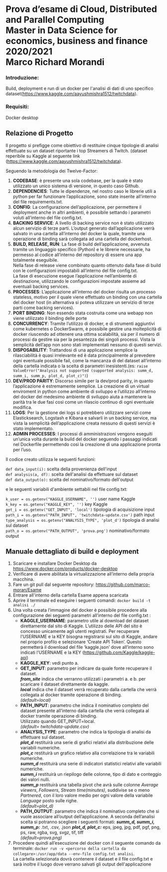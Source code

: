 # Prova d’esame di Cloud, Distributed and Parallel Computing<br />Master in Data Science for economics, business and finance 2020/2021<br />Marco Richard Morandi

### Introduzione:
Build, deployment e run di un docker per l'analisi di dati di uno specifico dataset(https://www.kaggle.com/aayushmishra1512/twitchdata).


### Requisiti:
Docker desktop


## Relazione di Progetto

Il progetto si prefigge come obiettivo di restituire cinque tipologie di analisi effettuate su un dataset riportante i top Streamers di Twitch. (dataset reperibile su Kaggle al seguente link (https://www.kaggle.com/aayushmishra1512/twitchdata).

Seguendo la metodologia dei Twelve-Factor:

 1. **CODEBASE**: è presente una sola codebase, per la quale è stato utilizzato un unico sistema di versione, in questo caso Github.
 2. **DEPENDENCIES**: Tutte le dipendenze, nel nostro caso le librerie utili a python per far funzionare l’applicazione, sono state inserite all’interno del file requirements.txt.
 3. **CONFIG**: La configurazione dell’applicazione, per permettere il deployment anche in altri ambienti, è possibile settando i parametri voluti all’interno del file config.txt.
4.	**BACKING SERVICE**: A livello di backing service non è stato utilizzato alcun servizio di terze parti. L’output generato dall’applicazione verrà salvato in una cartella all’interno del docker la quale, tramite una operazione di binding sarà collegata ad una cartella del dockerhost.
5.	**BUILD, RELEASE, RUN**: La fase di build dell’applicazione, avvenuta tramite un linguaggio specifico (Python) e le librerie necessarie, ha permesso al codice all’interno del repository di essere una app totalmente eseguibile.\
Nella fase di release viene combinato quanto ottenuto dalla fase di build con le configurazioni impostabili all’interno del file config.txt.\
La fase di esecuzione esegue l’applicazione nell’ambiente di destinazione, utilizzando le configurazioni impostate assieme ad eventuali backing services.
7.	**PROCESSES**: L’applicazione all’interno del docker risulta un processo stateless, motivo per il quale viene effettuato un binding con una cartella del docker host (in alternativa si poteva utilizzare un servizio di terze parti come backing services).
8.	**PORT BINDING**: Non essendo stata costruita come una webapp non viene utilizzato il binding delle porte
9.	**CONCURRENCY**: Tramite l’utilizzo di docker, e di strumenti aggiuntivi come kubernetes o DockerSwarm, è possibile gestire una molteplicità di docker riuscendo ad ottenere una ottima scalabilità, sia per il numero di processi da gestire sia per la pesantezza dei singoli processi. Vista la semplicità dell’app non sono stati implementati nessuno di questi servizi.
10.	**DISPOSABILITY**: Trattandosi di una applicazione semplice la rilasciabilità è quasi irrelevante ed è data principalmente al prevedere ogni eventuale possibile fail, come la mancanza di del dataset all’interno della cartella indicata o la scelta di parametri inesistenti.(es: `raise ValueError("Analysis not supported (supported analysis: summ_d, summ_i, summ_p, plot_d, plot_c)")`)
11.	**DEV/PROD PARITY**: Discorso simile per la dev/prod parity, in quanto l’applicazione è estremamente semplice. La creazione di un virtual enviroment in python come ambiente di sviluppo e l’utilizzo all’interno del docker del medesimo ambiente di sviluppo aiuta a mantenere la parità tra le due fasi così come un rilascio continuo di ogni eventuale modifica.
12.	**LOGS**: Per la gestione dei logs si potrebbero utilizzare servizi come Elasticksearch, Logstash e Kibana e salvarli in un backing service, ma vista la semplicità dell’applicazione creata nessuno di questi servizi è stato implementato.
13.	**ADMIN PROCESSES**: I processi di amministrazioni vengono eseguiti un’unica volta durante la build del docker seguendo i passaggi indicati nel Dockerfile permettendo così la creazione di una applicazione pronta per l’uso.

Il codice creato utilizza le seguenti funzioni:

`def data_input(i):` scelta della provenienza dell'input\
`def analysis(a, df):` scelta dell'analisi da effettuare sul dataset\
`def data_output(o):` scelta del nominativo/formato dell'output

e le seguenti variabili d'ambiente settabili nel file config.txt:

`k_user = os.getenv("KAGGLE_USERNAME", '')` user name Kaggle\
`k_key = os.getenv("KAGGLE_KEY", '')` key Kaggle\
`get_i = os.getenv("GET_INPUT", 'local')` tipologia di acquisizione input\
`path_i = os.getenv("PATH_INPUT", 'twitchdata-update.csv')` path input\
`type_analysis = os.getenv("ANALYSIS_TYPE", 'plot_d')` tipologia di analisi sul dataset\
`path_o = os.getenv("PATH_OUTPUT", 'prova.png')` nominativo/formato output

## Manuale dettagliato di build e deployment

1.	Scaricare e installare Docker Desktop da https://www.docker.com/products/docker-desktop
2.	Verificare di avere abilitata la virtualizzazione all’interno della propria macchina.
3.	Fare un git pull dal seguente repository: https://github.com/marco-moran/Esame
4.	Entrare all'interno della cartella Esame appena scaricata
5.	Aprire il terminale ed eseguire i seguenti comandi: `docker build -t analisi ./`
6.	Una volta creata l’immagine del docker è possibile procedere alla configurazione dei seguenti parametri all’interno del file config.txt :
	- **KAGGLE_USERNAME**: parametro utile al download del dataset direttamente dal sito di Kaggle. L’utilizzo delle API del sito è concesso unicamente agli utenti registrati. 
Per recuperare l’USERNAME e la KEY bisogna registrarsi sul sito di Kaggle, andare nel proprio profilo e selezionare ‘Create API Token’. Questo permetterà il download del file ‘kaggle.json’ dove all’interno sono indicati l’USERNAME e la KEY (https://github.com/Kaggle/kaggle-api)
	- **KAGGLE_KEY**: vedi punto a.
	- **GET_INPUT**: parametro per indicare da quale fonte recuperare il dataset.\
	***from_site*** indica che verranno utilizzati i parametri a. e b. per scaricare il dataset direttamente da kaggle.\
	***local*** indica che il dataset verrà recuperato dalla cartella che verrà collegata al docker tramite operazione di binding.\
	*(default=local)*
	- **PATH_INPUT**: parametro che indica il nominativo completo del dataset presente all’interno dalla cartella che verrà collegata al docker tramite operazione di binding.\
	Utilizzato quando GET_INPUT=local.\
	*(default= twitchdata-update.csv)*
	- **ANALYSIS_TYPE**: parametro che indica la tipologia di analisi da effettuare sul dataset.\
	***plot_d*** restituirà una serie di grafici relativi alla distribuzione delle variabili numeriche.\
	***plot_c*** restituirà un grafico relativo alla correlazione tra le variabili numeriche.\
	***summ_d*** restituirà una serie di indicatori statistici relativi alle variabili numeriche.\
	***summ_i*** restituirà un riepilogo delle colonne, tipo di dato e conteggio dei valori nulli.\
	***summ_p*** restituirà una tabella pivot che avrà sulle colonne *Average viewers*, *Followers*, *Stream time(minutes)*, suddivise se o meno *Partnered*, con il loro valore medio per ogni valore della variabile *Language* posto sulle righe.\
	*(default=plot_d)*
	- **PATH_OUTPUT**: parametro che indica il nominativo completo che si vuole associare all’output dell’applicazione. A seconda dell’analisi scelta si potranno scegliere i seguenti formati:
***summ_d, summ_i, summ_p:*** .txt, .csv, .json
***plot_d, plot_c:*** eps, jpeg, jpg, pdf, pgf, png, ps, raw, rgba, svg, svgz, tif, tiff\
*(default=prova.png)*
7.	Procedere quindi all’esecuzione del docker con il seguente comando da terminale: `docker run -v <percorso della cartella da collegare>:/usr/app/data --env-file config.txt analisi`.\
La cartella selezionata dovrà contenere il dataset e il file config.txt e sarà inoltre il luogo dove verrano salvati gli output dell'applicazione